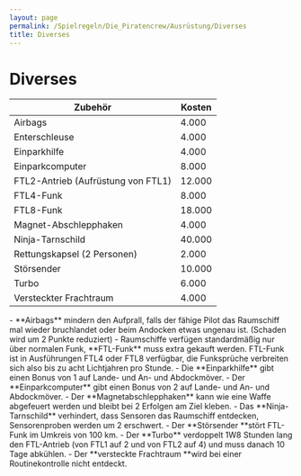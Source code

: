 ```yaml
---
layout: page
permalink: /Spielregeln/Die_Piratencrew/Ausrüstung/Diverses
title: Diverses
---
```


# Diverses

<table>
<thead>
<tr><th>Zubehör</th><th>Kosten</th></tr>
</thead>
<tbody>
<tr><td>Airbags</td><td>4.000</td></tr>
<tr><td>Enterschleuse</td><td>4.000</td></tr>
<tr><td>Einparkhilfe</td><td>4.000</td></tr>
<tr><td>Einparkcomputer</td><td>8.000</td></tr>
<tr><td>FTL2-Antrieb (Aufrüstung von FTL1)</td><td>12.000</td></tr>
<tr><td>FTL4-Funk</td><td>8.000</td></tr>
<tr><td>FTL8-Funk</td><td>18.000</td></tr>
<tr><td>Magnet-Abschlepphaken</td><td>4.000</td></tr>
<tr><td>Ninja-Tarnschild</td><td>40.000</td></tr>
<tr><td>Rettungskapsel (2 Personen)</td><td>2.000</td></tr>
<tr><td>Störsender</td><td>10.000</td></tr>
<tr><td>Turbo</td><td>6.000</td></tr>
<tr><td>Versteckter Frachtraum</td><td>4.000</td></tr>
</tbody>
</table>
- **Airbags** mindern den Aufprall, falls der fähige Pilot das Raumschiff mal wieder bruchlandet oder beim Andocken etwas ungenau ist. (Schaden wird um 2 Punkte reduziert)
- Raumschiffe verfügen standardmäßig nur über normalen Funk, **FTL-Funk** muss extra gekauft werden. FTL-Funk ist in Ausführungen FTL4 oder FTL8 verfügbar, die Funksprüche verbreiten sich also bis zu acht Lichtjahren pro Stunde.
- Die **Einparkhilfe** gibt einen Bonus von 1 auf Lande- und An- und Abdockmöver.
- Der **Einparkcomputer** gibt einen Bonus von 2 auf Lande- und An- und Abdockmöver.
- Der **Magnetabschlepphaken** kann wie eine Waffe abgefeuert werden und bleibt bei 2 Erfolgen am Ziel kleben.
- Das **Ninja-Tarnschild** verhindert, dass Sensoren das Raumschiff entdecken, Sensorenproben werden um 2 erschwert.
- Der **Störsender **stört FTL-Funk im Umkreis von 100 km.
- Der **Turbo** verdoppelt 1W8 Stunden lang den FTL-Antrieb (von FTL1 auf 2 und von FTL2 auf 4) und muss danach 10 Tage abkühlen.
- Der **versteckte Frachtraum **wird bei einer Routinekontrolle nicht entdeckt.

